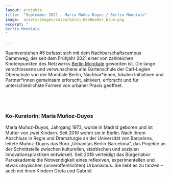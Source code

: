 ```yaml
---
layout: projekte
title:  "September 2021 - Maria Muñoz-Duyos / Berlin Mondiale"
image:  assets/images/salon/Salon_WebHeader_blue.png
excerpt: "
Berlin Mondiale
"

---
```


Raumverstehen #5 befasst sich mit dem Nachbarschaftscampus Dammweg, der seit dem Frühjahr 2021 einer von zahlreichen Knotenpunkten des Netzwerks [Berlin Mondiale](https://berlin-mondiale.de/de/) geworden ist. Die lange verschlossene und verwunschene alte Gartenschule der Carl-Legien Oberschule von der Mondiale Berlin, Nachbar\*innen, lokalen Initiativen und Partner*innen gemeinsam erforscht, aktiviert, erforscht und für unterschiedlichste Formen von urbaner Praxis geöffnet.

## <br> 
### Ko-Kuratorin: Maria Muñoz-Duyos
Maria Muñoz-Duyos, Jahrgang 1973, wurde in Madrid geboren und ist Mutter von zwei Kindern. Seit 2016 wohnt sie in Berlin. Nach ihrem Abschluss in Regie und Dramaturgie an der Universität von Barcelona, leitete Muñoz-Duyos das Büro „Urbanitas Berlin-Barcelona“, das Projekte an der Schnittstelle zwischen kulturellen, städtischen und sozialen Innovationspraktiken entwickelt. Seit 2018 verteidigt das Bürgerlabor Parkakademie die Notwendigkeit eines reflexiven, experimentellen und etwas utopischen (unveröffentlichten) Urbanismus. Sie liebt es zu tanzen – auch mit ihren Kindern Greta und Gabriel.
